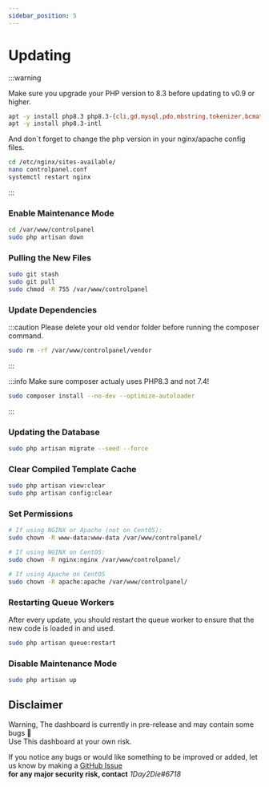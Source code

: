 ```yaml
---
sidebar_position: 5
---
```


# Updating

:::warning

Make sure you upgrade your PHP version to 8.3 before updating to v0.9 or higher.
```bash
apt -y install php8.3 php8.3-{cli,gd,mysql,pdo,mbstring,tokenizer,bcmath,xml,fpm,curl,zip}
apt -y install php8.3-intl
```
And don´t forget to change the php version in your nginx/apache config files.
```bash
cd /etc/nginx/sites-available/
nano controlpanel.conf
systemctl restart nginx
```

:::

### Enable Maintenance Mode

```bash
cd /var/www/controlpanel
sudo php artisan down
```

### Pulling the New Files

```bash
sudo git stash
sudo git pull
sudo chmod -R 755 /var/www/controlpanel
```

### Update Dependencies

:::caution
Please delete your old vendor folder before running the composer command.
```bash
sudo rm -rf /var/www/controlpanel/vendor
```
:::

:::info
Make sure composer actualy uses PHP8.3 and not 7.4!
```bash
sudo composer install --no-dev --optimize-autoloader
```
:::

### Updating the Database

```bash
sudo php artisan migrate --seed --force
```

### Clear Compiled Template Cache

```bash
sudo php artisan view:clear
sudo php artisan config:clear
```

### Set Permissions

```bash
# If using NGINX or Apache (not on CentOS):
sudo chown -R www-data:www-data /var/www/controlpanel/

# If using NGINX on CentOS:
sudo chown -R nginx:nginx /var/www/controlpanel/

# If using Apache on CentOS
sudo chown -R apache:apache /var/www/controlpanel/
```

### Restarting Queue Workers

After every update, you should restart the queue worker to ensure that the new code is loaded in and used.

```bash
sudo php artisan queue:restart
```

### Disable Maintenance Mode

```bash
sudo php artisan up
```

## Disclaimer

Warning, The dashboard is currently in pre-release and may contain some bugs 🐛 <br/>
Use This dashboard at your own risk.

If you notice any bugs or would like something to be improved or added, let us know by making a [GitHub Issue](https://github.com/ControlPanel-gg/dashboard/issues/new/choose)<br /> **for any major security risk, contact** _1Day2Die#6718_
